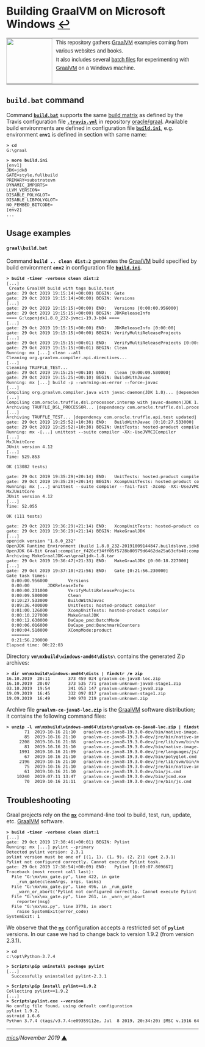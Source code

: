 # <span id="top">Building GraalVM on Microsoft Windows</span> <span style="size:30%;"><a href="README.md">↩</a></span>

<table style="font-family:Helvetica,Arial;font-size:14px;line-height:1.6;">
  <tr>
  <td style="border:0;padding:0 10px 0 0;min-width:120px;"><a href="https://www.graalvm.org/"><img src="https://www.graalvm.org/resources/img/graalvm.png" width="120"/></a></td>
  <td style="border:0;padding:0;vertical-align:text-top;">This repository gathers <a href="https://www.graalvm.org/">GraalVM</a> examples coming from various websites and books.<br/>
  It also includes several <a href="https://en.wikibooks.org/wiki/Windows_Batch_Scripting">batch files</a> for experimenting with <a href="https://www.graalvm.org/">GraalVM</a> on a Windows machine.
  </td>
  </tr>
</table>


## `build.bat` command

Command [**`build.bat`**](bin/graal/build.bat) supports the same [build matrix][build_matrix] as defined by the Travis configuration file [**`.travis.yml`**][travis_yml] in repository [oracle/graal][oracle_graal].
Available build environments are defined in configuration file [**`build.ini`**](bin/graal/build.ini), e.g. environment **`env1`** is defined in section with same name: 

<pre style="font-size:80%;">
<b>&gt; cd</b>
G:\graal
&nbsp;
<b>&gt; more build.ini</b>
[env1]
JDK=jdk8
GATE=style,fullbuild
PRIMARY=substratevm
DYNAMIC_IMPORTS=
LLVM_VERSION=
DISABLE_POLYGLOT=
DISABLE_LIBPOLYGLOT=
NO_FEMBED_BITCODE=
[env2]
...
</pre>

## <span id="usage_examples">Usage examples</span>

#### `graal\build.bat`

Command **`build .. clean dist:2`** generates the [GraalVM] build specified by build environment **`env2`** in configuration file [**`build.ini`**](bin/graal/build.ini).

<pre style="font-size:80%;">
<b>&gt; build -timer -verbose clean dist:2</b>
[...]
 Create GraalVM build with tags build,test
gate: 29 Oct 2019 19:15:14(+00:00) BEGIN: Gate
gate: 29 Oct 2019 19:15:14(+00:00) BEGIN: Versions
[...]
gate: 29 Oct 2019 19:15:15(+00:00) END:   Versions [0:00:00.956000]
gate: 29 Oct 2019 19:15:15(+00:00) BEGIN: JDKReleaseInfo
==== G:\openjdk1.8.0_232-jvmci-19.3-b04 ====
[...]
gate: 29 Oct 2019 19:15:15(+00:00) END:   JDKReleaseInfo [0:00:00]
gate: 29 Oct 2019 19:15:15(+00:00) BEGIN: VerifyMultiReleaseProjects
[...]
gate: 29 Oct 2019 19:15:15(+00:01) END:   VerifyMultiReleaseProjects [0:00:00.231000]
gate: 29 Oct 2019 19:15:15(+00:01) BEGIN: Clean
Running: mx [...] clean --all
Cleaning org.graalvm.compiler.api.directives...
[...]
Cleaning TRUFFLE_TEST...
gate: 29 Oct 2019 19:15:25(+00:10) END:   Clean [0:00:09.580000]
gate: 29 Oct 2019 19:15:25(+00:10) BEGIN: BuildWithJavac
Running: mx [...] build -p --warning-as-error --force-javac
[...]
Compiling org.graalvm.compiler.java with javac-daemon(JDK 1.8)... [dependency GRAAL_OPTIONS_PROCESSOR updated]
[...]
Compiling com.oracle.truffle.dsl.processor.interop with javac-daemon(JDK 1.8)... [dependency com.oracle.truffle.dsl.processor updated]
Archiving TRUFFLE_DSL_PROCESSOR... [dependency com.oracle.truffle.dsl.processor updated]
[...]
Archiving TRUFFLE_TEST... [dependency com.oracle.truffle.api.test updated]
gate: 29 Oct 2019 19:25:52(+10:38) END:   BuildWithJavac [0:10:27.533000]
gate: 29 Oct 2019 19:25:52(+10:38) BEGIN: UnitTests: hosted-product compiler
Running: mx -[...] unittest --suite compiler -XX:-UseJVMCICompiler
[...]
MxJUnitCore
JUnit version 4.12
[...]
Time: 529.853

OK (13082 tests)

gate: 29 Oct 2019 19:35:29(+20:14) END:   UnitTests: hosted-product compiler [0:09:36.400000]
gate: 29 Oct 2019 19:35:29(+20:14) BEGIN: XcompUnitTests: hosted-product compiler
Running: mx [...] unittest --suite compiler --fail-fast -Xcomp -XX:-UseJVMCICompiler [...]
MxJUnitCore
JUnit version 4.12
[...]
Time: 52.055

OK (111 tests)

gate: 29 Oct 2019 19:36:29(+21:14) END:   XcompUnitTests: hosted-product compiler [0:01:00.126000]
gate: 29 Oct 2019 19:36:29(+21:14) BEGIN: MakeGraalJDK
[...]
openjdk version "1.8.0_232"
OpenJDK Runtime Environment (build 1.8.0_232-20191009144847.buildslave.jdk8u-src-tar--b07)
OpenJDK 64-Bit Graal:compiler_f426cf34ff05f5728b80979d6462da25a63cfb40:compiler_f426cf34ff05f5728b80979d6462da25a63cfb40 (build 25.232-b07-jvmci-19.3-b04, mixed mode)
Archiving MakeGraalJDK-ws\graaljdk-1.8.tar
gate: 29 Oct 2019 19:36:47(+21:33) END:   MakeGraalJDK [0:00:18.227000]
[...]
gate: 29 Oct 2019 19:37:10(+21:56) END:   Gate [0:21:56.230000]
Gate task times:
  0:00:00.956000        Versions
  0:00:00       JDKReleaseInfo
  0:00:00.231000        VerifyMultiReleaseProjects
  0:00:09.580000        Clean
  0:10:27.533000        BuildWithJavac
  0:09:36.400000        UnitTests: hosted-product compiler
  0:01:00.126000        XcompUnitTests: hosted-product compiler
  0:00:18.227000        MakeGraalJDK
  0:00:12.638000        DaCapo_pmd:BatchMode
  0:00:06.016000        DaCapo_pmd:BenchmarkCounters
  0:00:04.518000        XCompMode:product
  =======
  0:21:56.230000
Elapsed time: 00:22:03
</pre>

Directory **`vm\mxbuild\windows-amd64\dists\`** contains the generated Zip archives:

<pre style="font-size:80%;">
<b>&gt; dir vm\mxbuild\windows-amd64\dists | findstr /e zip</b>
16.10.2019  20:11       373 459 024 graalvm-ce-java8-loc.zip
16.10.2019  20:07       373 535 771 graalvm-unknown-java8-stage1.zip
03.10.2019  19:54       341 053 147 graalvm-unknown-java8.zip
19.09.2019  16:45       332 097 817 graalvm-unknown-stage1.zip
19.09.2019  16:49       340 978 219 graalvm-unknown.zip
</pre>

Archive file **`graalvm-ce-java8-loc.zip`** is the [GraalVM] software distribution; it contains the following command files:

<pre style="font-size:80%;">
<b>&gt; unzip -l vm\mxbuild\windows-amd64\dists\graalvm-ce-java8-loc.zip | findstr cmd</b>
       71  2019-10-16 21:10   graalvm-ce-java8-19.3.0-dev/bin/native-image.cmd
       85  2019-10-16 21:10   graalvm-ce-java8-19.3.0-dev/jre/bin/native-image-configure.cmd
     2208  2019-10-16 21:08   graalvm-ce-java8-19.3.0-dev/jre/lib/svm/bin/native-image-configure.cmd
       81  2019-10-16 21:10   graalvm-ce-java8-19.3.0-dev/bin/native-image-configure.cmd
     1991  2019-10-16 21:09   graalvm-ce-java8-19.3.0-dev/jre/languages/js/bin/js.cmd
       67  2019-10-16 21:10   graalvm-ce-java8-19.3.0-dev/bin/polyglot.cmd
     2196  2019-10-16 21:10   graalvm-ce-java8-19.3.0-dev/jre/lib/svm/bin/native-image.cmd
       75  2019-10-16 21:10   graalvm-ce-java8-19.3.0-dev/jre/bin/native-image.cmd
       61  2019-10-16 21:10   graalvm-ce-java8-19.3.0-dev/bin/js.cmd
    10240  2019-07-11 13:47   graalvm-ce-java8-19.3.0-dev/bin/jcmd.exe
       70  2019-10-16 21:11   graalvm-ce-java8-19.3.0-dev/jre/bin/js.cmd
</pre>

## Troubleshooting

Graal projects rely on the [**`mx`**][mx_cmd] command-line tool to build, test, run, update, etc. [GraalVM] software.

<pre style="font-size:80%;">
<b>&gt; build -timer -verbose clean dist:1</b>
[...]
gate: 29 Oct 2019 17:38:46(+00:01) BEGIN: Pylint
Running: mx [...] pylint --primary
Detected pylint version: 2.3.1
pylint version must be one of [(1, 1), (1, 9), (2, 2)] (got 2.3.1)
Pylint not configured correctly. Cannot execute Pylint task.
gate: 29 Oct 2019 17:38:54(+00:09) END:   Pylint [0:00:07.809667]
Traceback (most recent call last):
  File "G:\mx\mx_gate.py", line 422, in gate
    _run_gate(cleanArgs, args, tasks)
  File "G:\mx\mx_gate.py", line 496, in _run_gate
    _warn_or_abort('Pylint not configured correctly. Cannot execute Pylint task.', args.strict_mode)
  File "G:\mx\mx_gate.py", line 261, in _warn_or_abort
    reporter(msg)
  File "G:\mx\mx.py", line 3778, in abort
    raise SystemExit(error_code)
SystemExit: 1
</pre>

We observe that the [**`mx`**][mx_cmd] configuration accepts a restricted set of **`pylint`** versions. In our case we had to change back to version 1.9.2 (from version 2.3.1).

<pre style="font-size:80%;">
<b>&gt; cd</b>
c:\opt\Python-3.7.4
&nbsp;
<b>&gt; Scripts\pip uninstall package pylint</b>
[...]
  Successfully uninstalled pylint-2.3.1
&nbsp;
<b>&gt; Scripts\pip install pylint==1.9.2</b>
Collecting pylint==1.9.2
[...]
<b>&gt; Scripts\pylint.exe --version</b>
No config file found, using default configuration
pylint 1.9.2,
astroid 1.6.6
Python 3.7.4 (tags/v3.7.4:e09359112e, Jul  8 2019, 20:34:20) [MSC v.1916 64 bit (AMD64)]
</pre>

<!--
## Footnotes

<a name="footnote_01">[1]</a> ***2 GraalVM editions*** [↩](#anchor_01)

<p style="margin:0 0 1em 20px;">
</p>
-->

***

*[mics](http://lampwww.epfl.ch/~michelou/)/November 2019* [**&#9650;**](#top)
<span id="bottom">&nbsp;</span>

<!-- link refs -->

[build_matrix]: https://docs.travis-ci.com/user/build-matrix/
[graalvm]: https://www.graalvm.org/
[mx_cmd]: https://github.com/graalvm/mx
[oracle_graal]: https://github.com/oracle/graal
[travis_yml]: https://github.com/oracle/graal/blob/master/.travis.yml
